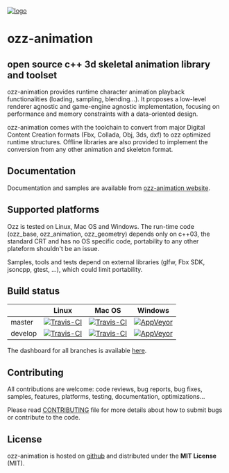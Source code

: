 [![logo](media/icon/ozz-grey-256.png)](http://guillaumeblanc.github.io/ozz-animation/)

ozz-animation
=============

open source c++ 3d skeletal animation library and toolset
---------------------------------------------------------

ozz-animation provides runtime character animation playback functionalities (loading, sampling, blending...). It proposes a low-level renderer agnostic and game-engine agnostic implementation, focusing on performance and memory constraints with a data-oriented design.

ozz-animation comes with the toolchain to convert from major Digital Content Creation formats (Fbx, Collada, Obj, 3ds, dxf) to ozz optimized runtime structures. Offline libraries are also provided to implement the conversion from any other animation and skeleton format.

Documentation
-------------

Documentation and samples are available from [ozz-animation website](http://guillaumeblanc.github.io/ozz-animation/).

Supported platforms
-------------------

Ozz is tested on Linux, Mac OS and Windows. The run-time code (ozz_base, ozz_animation, ozz_geometry) depends only on c++03, the standard CRT and has no OS specific code, portability to any other plateform shouldn't be an issue.

Samples, tools and tests depend on external libraries (glfw, Fbx SDK, jsoncpp, gtest, ...), which could limit portability.

Build status
------------

|         | Linux  | Mac OS | Windows |
| ------- | ------ | ------ | ------- |
| master  | [![Travis-CI](https://travis-ci.org/guillaumeblanc/ozz-animation.svg?branch=master)](http://travis-ci.org/guillaumeblanc/ozz-animation) | [![Travis-CI](https://travis-ci.org/guillaumeblanc/ozz-animation.svg?branch=master)](http://travis-ci.org/guillaumeblanc/ozz-animation) | [![AppVeyor](https://ci.appveyor.com/api/projects/status/github/guillaumeblanc/ozz-animation?branch=master&svg=true)](http://ci.appveyor.com/project/guillaumeblanc/ozz-animation) |
| develop | [![Travis-CI](https://travis-ci.org/guillaumeblanc/ozz-animation.svg?branch=develop)](http://travis-ci.org/guillaumeblanc/ozz-animation) | [![Travis-CI](https://travis-ci.org/guillaumeblanc/ozz-animation.svg?branch=develop)](http://travis-ci.org/guillaumeblanc/ozz-animation) | [![AppVeyor](https://ci.appveyor.com/api/projects/status/github/guillaumeblanc/ozz-animation?branch=develop&svg=true)](http://ci.appveyor.com/project/guillaumeblanc/ozz-animation) |

The dashboard for all branches is available [here](http://guillaumeblanc.github.io/ozz-animation/documentation/dashboard/).

Contributing
------------

All contributions are welcome: code reviews, bug reports, bug fixes, samples, features, platforms, testing, documentation, optimizations...

Please read [CONTRIBUTING](CONTRIBUTING.md) file for more details about how to submit bugs or contribute to the code.

License
-------

ozz-animation is hosted on [github](http://github.com/guillaumeblanc/ozz-animation/) and distributed under the **MIT License** (MIT).